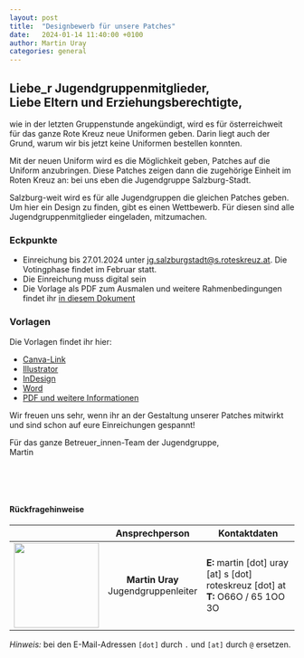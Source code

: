 ```yaml
---
layout: post
title:  "Designbewerb für unsere Patches"
date:   2024-01-14 11:40:00 +0100
author: Martin Uray
categories: general
---
```


## Liebe_r Jugendgruppenmitglieder,<br>Liebe Eltern und Erziehungsberechtigte,

wie in der letzten Gruppenstunde angekündigt, wird es für österreichweit für 
das ganze Rote Kreuz neue Uniformen geben.
Darin liegt auch der Grund, warum wir bis jetzt keine Uniformen bestellen 
konnten.

Mit der neuen Uniform wird es die Möglichkeit geben, Patches auf die Uniform 
anzubringen.
Diese Patches zeigen dann die zugehörige Einheit im Roten Kreuz an: bei uns 
eben die Jugendgruppe Salzburg-Stadt.

Salzburg-weit wird es für alle Jugendgruppen die gleichen Patches geben.
Um hier ein Design zu finden, gibt es einen Wettbewerb.
Für diesen sind alle Jugendgruppenmitglieder eingeladen, mitzumachen.

### Eckpunkte
- Einreichung bis 27.01.2024 unter [jg.salzburgstadt@s.roteskreuz.at](mailto:jg.salzburgstadt@s.roteskreuz.at).
Die Votingphase findet im Februar statt.
- Die Einreichung muss digital sein
- Die Vorlage als PDF zum Ausmalen und weitere Rahmenbedingungen findet ihr 
 [in diesem Dokument](https://raw.githubusercontent.com/martinuray/red_angels_website/main/assets/2024-01_patches/WettbewerbundVorlage.pdf)

### Vorlagen
Die Vorlagen findet ihr hier:
- [Canva-Link](https://raw.githubusercontent.com/martinuray/red_angels_website/main/assets/2024-01_patches/Vorlage_Canva-Link.txt)
- [Illustrator](https://github.com/martinuray/red_angels_website/raw/main/assets/2024-01_patches/Vorlage_Illustrator.ai)
- [InDesign](https://github.com/martinuray/red_angels_website/raw/main/assets/2024-01_patches/Vorlage_InDesign.indd)
- [Word](https://github.com/martinuray/red_angels_website/raw/main/assets/2024-01_patches/Vorlage_Word.docx)
- [PDF und weitere Informationen](https://raw.githubusercontent.com/martinuray/red_angels_website/main/assets/2024-01_patches/WettbewerbundVorlage.pdf)

Wir freuen uns sehr, wenn ihr an der Gestaltung unserer Patches mitwirkt 
und sind schon auf eure Einreichungen gespannt!

Für das ganze Betreuer_innen-Team der Jugendgruppe,<br>
   Martin

<br/><br/><br/>
#### Rückfragehinweise

|  | Ansprechperson | Kontaktdaten |
|---|:---:|---|
| <img src="https://www.fh-salzburg.ac.at/fileadmin/_processed_/8/6/csm_36417_a3b98b9b6c.jpg" width="150" /> | **Martin Uray**<br>Jugendgruppenleiter | **E:** martin [dot] uray [at] s [dot] roteskreuz [dot] at <br> **T:** O66O / 65 1OO 3O |

_Hinweis:_ bei den E-Mail-Adressen `[dot]` durch `.` und `[at]` durch `@` ersetzen.
